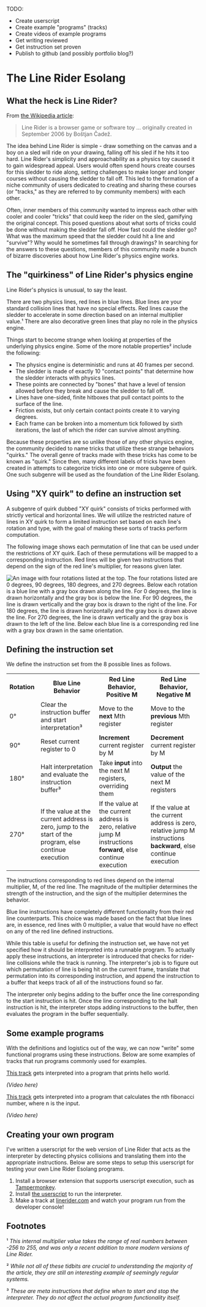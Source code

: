 TODO:
- Create userscript
- Create example "programs" (tracks)
- Create videos of example programs
- Get writing reviewed
- Get instruction set proven
- Publish to github (and possibly portfolio blog?)

# The Line Rider Esolang

## What the heck is Line Rider?

From [the Wikipedia article](https://en.wikipedia.org/wiki/Line_Rider):

> Line Rider is a browser game or software toy ... originally created in September 2006 by Boštjan Čadež.

The idea behind Line Rider is simple - draw something on the canvas and a boy on a sled will ride on your drawing, falling off his sled if he hits it too hard. Line Rider's simplicity and approachability as a physics toy caused it to gain widespread appeal. Users would often spend hours create courses for this sledder to ride along, setting challenges to make longer and longer courses without causing the sledder to fall off. This led to the formation of a niche community of users dedicated to creating and sharing these courses (or "tracks," as they are referred to by community members) with each other.

Often, inner members of this community wanted to impress each other with cooler and cooler "tricks" that could keep the rider on the sled, gamifying the original concept. This posed questions about what sorts of tricks could be done without making the sledder fall off. How fast could the sledder go? What was the maximum speed that the sledder could hit a line and "survive"? Why would he sometimes fall through drawings? In searching for the answers to these questions, members of this community made a bunch of bizarre discoveries about how Line Rider's physics engine works.

## The "quirkiness" of Line Rider's physics engine

Line Rider's physics is unusual, to say the least.

There are two physics lines, red lines in blue lines. Blue lines are your standard collision lines that have no special effects. Red lines cause the sledder to accelerate in some direction based on an internal multiplier value.¹ There are also decorative green lines that play no role in the physics engine.

Things start to become strange when looking at properties of the underlying physics engine. Some of the more notable properties² include the following:

- The physics engine is deterministic and runs at 40 frames per second.
- The sledder is made of exactly 10 "contact points" that determine how the sledder interacts with physics lines.
- These points are connected by "bones" that have a level of tension allowed before they break and cause the sledder to fall off.
- Lines have one-sided, finite hitboxes that pull contact points to the surface of the line.
- Friction exists, but only certain contact points create it to varying degrees.
- Each frame can be broken into a momentum tick followed by sixth iterations, the last of which the rider can survive almost anything.

Because these properties are so unlike those of any other physics engine, the community decided to name tricks that utilize these strange behaviors "quirks." The overall genre of tracks made with these tricks has come to be known as "quirk." Since then, many different labels of tricks have been created in attempts to categorize tricks into one or more subgenre of quirk. One such subgenre will be used as the foundation of the Line Rider Esolang.

## Using "XY quirk" to define an instruction set

A subgenre of quirk dubbed "XY quirk" consists of tricks performed with strictly vertical and horizontal lines. We will utilize the restricted nature of lines in XY quirk to form a limited instruction set based on each line's rotation and type, with the goal of making these sorts of tracks perform computation.

The following image shows each permutation of line that can be used under the restrictions of XY quirk. Each of these permutations will be mapped to a corresponding instruction. Red lines will be given two instructions that depend on the sign of the red line's multiplier, for reasons given later.

![An image with four rotations listed at the top. The four rotations listed are 0 degrees, 90 degrees, 180 degrees, and 270 degrees. Below each rotation is a blue line with a gray box drawn along the line. For 0 degrees, the line is drawn horizontally and the gray box is below the line. For 90 degrees, the line is drawn vertically and the gray box is drawn to the right of the line. For 180 degrees, the line is drawn horizontally and the gray box is drawn above the line. For 270 degrees, the line is drawn vertically and the gray box is drawn to the left of the line. Below each blue line is a corresponding red line with a gray box drawn in the same orientation.](assets\line_rotation_visual.png "Line Rotations")

## Defining the instruction set

We define the instruction set from the 8 possible lines as follows.

<table markdown="1">
  <tr>
    <th>Rotation</th>
    <th>Blue Line Behavior</th>
    <th>Red Line Behavior, Positive M</th>
    <th>Red Line Behavior, Negative M</th>
  </tr>
  <tr>
    <td>0°</td>
    <td>Clear the instruction buffer and start interpretation³</td>
    <td>Move to the <b>next</b> Mth register</td>
    <td>Move to the <b>previous</b> Mth register</td>
  </tr>
  <tr>
    <td>90°</td>
    <td>Reset current register to 0</td>
    <td><b>Increment</b> current register by M</td>
    <td><b>Decrement</b> current register by M</td>
  </tr>
  <tr>
    <td>180°</td>
    <td>Halt interpretation and evaluate the instruction buffer³</td>
    <td>Take <b>input</b> into the next M registers, overriding them</td>
    <td><b>Output</b> the value of the next M registers</td>
  </tr>
  <tr>
    <td>270°</td>
    <td>If the value at the current address is zero, jump to the start of the program, else continue execution</td>
    <td>If the value at the current address is zero, relative jump M instructions <b>forward</b>, else continue execution</td>
    <td>If the value at the current address is zero, relative jump M instructions <b>backward</b>, else continue execution</td>
  </tr>
</table>

The instructions corresponding to red lines depend on the internal multiplier, M, of the red line. The magnitude of the multiplier determines the strength of the instruction, and the sign of the multiplier determines the behavior.

Blue line instructions have completely different functionality from their red line counterparts. This choice was made based on the fact that blue lines are, in essence, red lines with 0 multiplier, a value that would have no effect on any of the red line defined instructions.

While this table is useful for defining the instruction set, we have not yet specified how it should be interpreted into a runnable program. To actually apply these instructions, an interpreter is introduced that checks for rider-line collisions while the track is running. The interpreter's job is to figure out which permutation of line is being hit on the current frame, translate that permutation into its corresponding instruction, and append the instruction to a buffer that keeps track of all of the instructions found so far.

The interpreter only begins adding to the buffer once the line corresponding to the start instruction is hit. Once the line corresponding to the halt instruction is hit, the interpreter stops adding instructions to the buffer, then evaluates the program in the buffer sequentially.

## Some example programs

With the definitions and logistics out of the way, we can now "write" some functional programs using these instructions. Below are some examples of tracks that run programs commonly used for examples.

[This track]() gets interpreted into a program that prints hello world.

*(Video here)*

[This track]() gets interpreted into a program that calculates the nth fibonacci number, where n is the input.

*(Video here)*

## Creating your own program

I've written a userscript for the web version of Line Rider that acts as the interpreter by detecting physics collisions and translating them into the appropriate instructions. Below are some steps to setup this userscript for testing your own Line Rider Esolang programs.

1) Install a browser extension that supports userscript execution, such as [Tampermonkey](https://www.tampermonkey.net/).
2) Install [the userscript](https://github.com/Malizma333/linerider-esolang/raw/main/line-rider-esolang-interpreter.user.js) to run the interpreter.
3) Make a track at [linerider.com](https://www.linerider.com/) and watch your program run from the developer console!

## Footnotes

¹ *This internal multiplier value takes the range of real numbers between -256 to 255, and was only a recent addition to more modern versions of Line Rider.*

² *While not all of these tidbits are crucial to understanding the majority of the article, they are still an interesting example of seemingly regular systems.*

³ *These are meta instructions that define when to start and stop the interpreter. They do not affect the actual program functionality itself.*